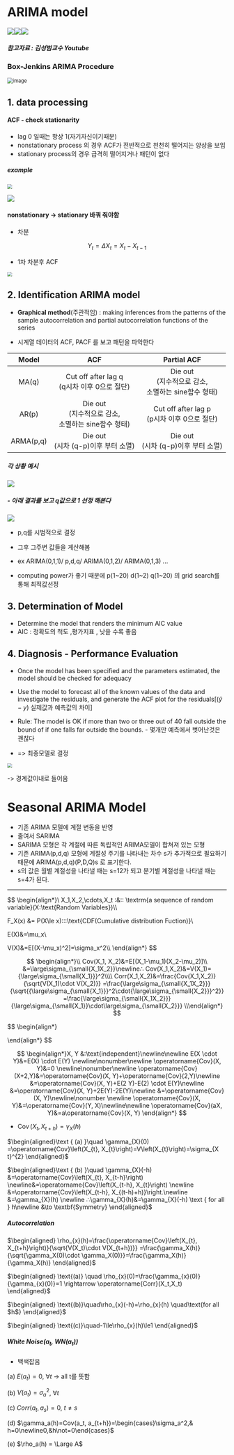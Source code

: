 # ARIMA model

![](https://img.shields.io/badge/Required_Chrome_extensions_to_see_correctly-white)[![](https://img.shields.io/static/v1?label=Download&message=mermaid&color=blueviolet)](https://chrome.google.com/webstore/detail/github-%2B-mermaid/goiiopgdnkogdbjmncgedmgpoajilohe/related?hl=en)[![](https://img.shields.io/static/v1?label=Download&message=MathJax_Plugin&color=blue)](https://chrome.google.com/webstore/detail/tex-all-the-things/cbimabofgmfdkicghcadidpemeenbffn/related?hl=en)

##### 참고자료 : 김성범교수 Youtube

### Box-Jenkins ARIMA Procedure

<img src="img/arima_1.png" alt="image" style="zoom:80%;" />



## 1. data processing

#### ACF - check stationarity

- lag 0 일때는 항상 1(자기자신이기때문)
- nonstationary process 의 경우  ACF가 전반적으로 천천히 떨어지는 양상을 보임
- stationary process의 경우 급격히 떨어지거나 패턴이 없다



##### example

<img src="img/arima_2.png" style="zoom:67%;" />

![](img/arima_3.png)

#### nonstationary -> stationary 바꿔 줘야함

- 차분

$$
Y_t = \Delta{X_t}=X_t - X_{t-1}
$$



- 1차 차분후 ACF

<img src="img/arima_4.png" style="zoom: 67%;" />

## 2. Identification ARIMA model

- **Graphical method**(주관적임) : making inferences from the patterns of the sample autocorrelation and partial autocorrelation functions of the series

- 시계열 데이터의 ACF, PACF 를 보고 패턴을 파악한다

|   Model   |                            ACF                             |                         Partial ACF                          |
| :-------: | :--------------------------------------------------------: | :----------------------------------------------------------: |
|   MA(q)   |       Cut off after lag q<br>(q시차 이후 0으로 절단)       | Die out<br />(지수적으로 감소, <br />소멸하는 sine함수 형태) |
|   AR(p)   | Die out<br >(지수적으로 감소,<br />소멸하는 sine함수 형태) |       Cut off after lag p<br />(p시차 이후 0으로 절단)       |
| ARMA(p,q) |          Die out<br />(시차 (q-p)이후 부터 소멸)           |           Die out<br />(시차 (q-p)이후 부터 소멸)            |



##### 각 상황 예시

![](img/arima_5.png)

##### - 아래 결과를 보고 q값으로 1 선정 해본다

![](img/arima_6.png)

- p,q를 시범적으로 결정

- 그후 그주변 값들을 계산해봄
- ex ARIMA(0,1,1)/ p,d,q/ ARIMA(0,1,2)/ ARIMA(0,1,3) \... 

- computing power가 좋기 때문에 p(1~20) d(1~2) q(1~20) 의 grid search를 통해 최적값선정





## 3. Determination of Model

- Determine the model that renders the minimum AIC value
- AIC : 정확도의 척도 ,평가지표 , 낮을 수록 좋음



## 4. Diagnosis - Performance Evaluation

- Once the model has been specified and the parameters estimated, the model should be checked for adequacy
- Use the model to forecast all of the known values of the data and investigate the residuals, and generate the ACF plot for the residuals[($\hat y-y$) 실제값과 예측값의 차이]

- Rule: The model is OK if more than two or three out of 40 fall outside the bound of if one falls far outside the bounds. - 몇개만 예측에서 벗어난것은 괜찮다
- => 최종모델로 결정

<img src="img/arima_7.png" style="zoom:67%;" />

-> 경계값이내로 들어옴

# Seasonal ARIMA Model

- 기존 ARIMA 모델에 계절 변동을 반영
- 줄여서 SARIMA
- SARIMA 모형은 각 계절에 따른 독립적인 ARIMA모델이 합쳐져 있는 모형
- 기존 ARIMA(p,d,q) 모형에 계절성 주기를 나타내는 차수 s가 추가적으로 필요하기 때문에 ARIMA(p,d,q)(P,D,Q)s 로 표기한다.
- s의 값은 월별 계절성을 나타낼 때는 s=12가 되고 분기별 계절성을 나타낼 때는 s=4가 된다.

---


$$
\begin{align*}\\
X_1,X_2,\cdots,X_t \:&:\: \textrm{a sequence of random variable}(X:\text{Random Variables})\\\\

F_X(x) &= P(X\le x)\::\:\text{CDF(Cumulative distribution Fuction)}\\

E(X)&=\mu_x\\

V(X)&=E[(X-\mu_x)^2]=\sigma_x^2\\\\
\end{align*}
$$



$$
\begin{align*}\\
Cov(X_1, X_2)&=E[(X_1-\mu_1)(X_2-\mu_2)]\\
&=\large\sigma_{\small{X_1X_2}}\newline∴ Cov(X_1,X_2)&=V(X_1)={\large\sigma_{\small{X_1}}}^2\\\\
Corr(X_1,X_2)&=\frac{Cov(X_1,X_2)}{\sqrt{V(X_1)\cdot V(X_2)}}
=\frac{\large\sigma_{\small{X_1X_2}}}{\sqrt{{\large\sigma_{\small{X_1}}}^2\cdot{\large\sigma_{\small{X_2}}}^2}}
=\frac{\large\sigma_{\small{X_1X_2}}}{\large\sigma_{\small{X_1}}\cdot\large\sigma_{\small{X_2}}}
\\\end{align*}
$$

$$
\begin{align*}

\end{align*}
$$

$$
\begin{align*}X, Y &:\text{independent}\newline\newline
E(X \cdot Y)&=E(X) \cdot E(Y) \newline\nonumber\newline
\operatorname{Cov}(X, Y)&=0 \newline\nonumber\newline
\operatorname{Cov}(X+2,Y)&=\operatorname{Cov}(X, Y)+\operatorname{Cov}(2,Y)\newline
&=\operatorname{Cov}(X, Y)+E(2 Y)-E(2) \cdot E(Y)\newline
&=\operatorname{Cov}(X, Y)+2E(Y)-2E(Y)\newline
&=\operatorname{Cov}(X, Y)\newline\nonumber
\newline
\operatorname{Cov}(X, Y)&=\operatorname{Cov}(Y, X)\newline\newline
\operatorname{Cov}(aX, Y)&=a\operatorname{Cov}(X, Y)
\end{align*}
$$



- $\operatorname{Cov}\left(X_{t}, X_{t+h}\right) = \gamma_X(h)$

$\begin{aligned}\text { (a) }\quad \gamma_{X}(0) =\operatorname{Cov}\left(X_{t}, X_{t}\right)=V\left(X_{t}\right)=\sigma_{X t}^{2} \end{aligned}$

$\begin{aligned}\text { (b) }\quad \gamma_{X}(-h) &=\operatorname{Cov}\left(X_{t}, X_{t-h}\right) \newline&=\operatorname{Cov}\left(X_{t-h}, X_{t}\right) \newline &=\operatorname{Cov}\left(X_{t-h}, X_{(t-h)+h)}\right.\newline &=\gamma_{X}(h) \newline ∴\gamma_{X}(h)&=\gamma_{X}(-h) \text { for all } h\newline
&\to \textbf{Symmetry} \end{aligned}$



##### Autocorrelation

$\begin{aligned}
\rho_{x}(h)=\frac{\operatorname{Cov}\left(X_{t}, X_{t+h}\right)}{\sqrt{V(X_t)\cdot V(X_{t+h})}}
=\frac{\gamma_X(h)}{\sqrt{\gamma_X(0)\cdot \gamma_X(0)}}=\frac{\gamma_X(h)}{\gamma_X(h)}
\end{aligned}$

$\begin{aligned} \text{(a)} \quad \rho_{x}(0)=\frac{\gamma_{x}(0)}{\gamma_{x}(0)}=1 \rightarrow \operatorname{Corr}(X_t,X_t)
\end{aligned}$

$\begin{aligned} \text{(b)}\quad\rho_{x}(-h)=\rho_{x}(h) \quad\text{for all $h$}
\end{aligned}$

$\begin{aligned} \text{(c)}\quad-1\le\rho_{x}(h)\le1
\end{aligned}$



##### White Noise($a_t$, $WN(a_t)$)

- 백색잡음

(a) $E(a_t)=0$, 	$\forall t$ ->  all t를 뜻함

(b)  $V(a_t) = \sigma_a^2$, 	$\forall t$

(c) $Corr(a_t, a_s) = 0$,	 $t\not=s$

(d) $\gamma_a(h)=Cov(a_t, a_{t+h})=\begin{cases}\sigma_a^2,& h=0\newline0,&h\not=0\end{cases}$ 
												

(e) $\rho_a(h) = \Large A$ 





